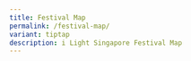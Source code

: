 ```yaml
---
title: Festival Map
permalink: /festival-map/
variant: tiptap
description: i Light Singapore Festival Map
---
```

